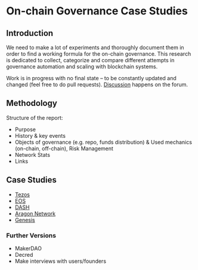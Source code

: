 # On-chain Governance Case Studies

## Introduction

We need to make a lot of experiments and thoroughly document them in order to find a working formula for the on-chain governance. This research is dedicated to collect, categorize and compare different attempts in governance automation and scaling with blockchain systems.

Work is in progress with no final state – to be constantly updated and changed \(feel free to do pull requests\). [Discussion](https://daotalk.org/t/case-studies-decentralized-orgs-with-on-chain-governance/395) happens on the forum.

## Methodology

Structure of the report:

* Purpose
* History & key events
* Objects of governance \(e.g. repo, funds distribution\) & Used mechanics \(on-chain, off-chain\), Risk Management
* Network Stats
* Links

## Case Studies

* [Tezos](tezos.md)
* [EOS](eos.md)
* [DASH](dash.md)
* [Aragon Network](aragon-network.md)
* [Genesis](genesis.md)

### Further Versions

* MakerDAO
* Decred
* Make interviews with users/founders



